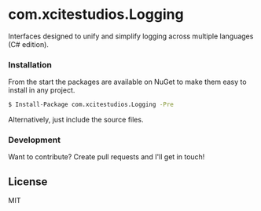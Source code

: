 # com.xcitestudios.Logging

Interfaces designed to unify and simplify logging across multiple languages (C# edition).


### Installation

From the start the packages are available on NuGet to make them easy to install in any project.

```sh
$ Install-Package com.xcitestudios.Logging -Pre
```

Alternatively, just include the source files.


### Development

Want to contribute? Create pull requests and I'll get in touch!

License
----

MIT
